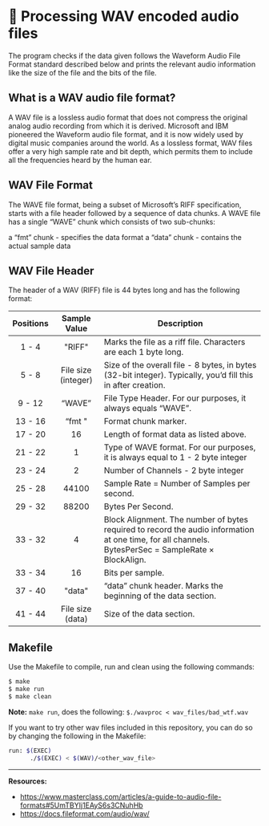 # 💽 Processing WAV encoded audio files

The program checks if the data given follows the Waveform Audio File Format standard described below and prints the relevant audio information like the size of the file and the bits of the file.

## What is a WAV audio file format?
A WAV file is a lossless audio format that does not compress the original analog audio recording from which it is derived. Microsoft and IBM pioneered the Waveform audio file format, and it is now widely used by digital music companies around the world. As a lossless format, WAV files offer a very high sample rate and bit depth, which permits them to include all the frequencies heard by the human ear.

## WAV File Format
The WAVE file format, being a subset of Microsoft’s RIFF specification, starts with a file header followed by a sequence of data chunks. A WAVE file has a single “WAVE” chunk which consists of two sub-chunks:

a “fmt” chunk - specifies the data format
a “data” chunk - contains the actual sample data

## WAV File Header
The header of a WAV (RIFF) file is 44 bytes long and has the following format:

| Positions | Sample Value | Description |
| :-: | :-: | ----------- |
| 1 - 4  | "RIFF" | Marks the file as a riff file. Characters are each 1 byte long. |
| 5 - 8  | File size (integer) | Size of the overall file - 8 bytes, in bytes (32-bit integer). Typically, you’d fill this in after creation. |
| 9 - 12 | “WAVE” | File Type Header. For our purposes, it always equals “WAVE”. | 
| 13 - 16| “fmt " | Format chunk marker. |
| 17 - 20 | 16 | Length of format data as listed above. |
| 21 - 22 | 1 | Type of WAVE format. For our purposes, it is always equal to 1 - 2 byte integer |
| 23 - 24 | 2 | Number of Channels - 2 byte integer |
| 25 - 28 | 44100 | Sample Rate = Number of Samples per second. |
| 29 - 32 | 88200 | Bytes Per Second. |
| 33 - 32 | 4 | Block Alignment. The number of bytes required to record the audio information at one time, for all channels. BytesPerSec = SampleRate × BlockAlign.
| 33 - 34 | 16 | Bits per sample. |
| 37 - 40 | "data" | “data” chunk header. Marks the beginning of the data section. |
| 41 - 44 | File size (data) | Size of the data section. |

## Makefile

Use the Makefile to compile, run and clean using the following commands:

```bash
$ make 
$ make run
$ make clean
```
**Note:** `make run`, does the following: `$./wavproc < wav_files/bad_wtf.wav`

If you want to try other wav files included in this repository, you can do so by changing the following in the Makefile:

```bash
run: $(EXEC)
	  ./$(EXEC) < $(WAV)/<other_wav_file>
```
---
**Resources:**
- https://www.masterclass.com/articles/a-guide-to-audio-file-formats#5UmTBYIj1EAyS6s3CNuhHb 
- https://docs.fileformat.com/audio/wav/ 

